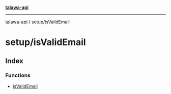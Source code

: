 [**talawa-api**](../../README.md)

***

[talawa-api](../../modules.md) / setup/isValidEmail

# setup/isValidEmail

## Index

### Functions

- [isValidEmail](functions/isValidEmail.md)
